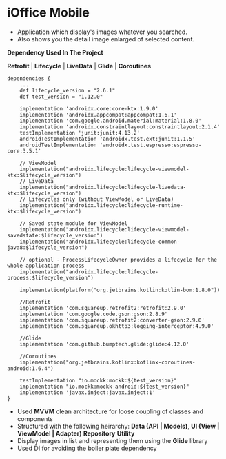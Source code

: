 # iOffice Mobile

- Application which display's images whatever you searched.
- Also shows you the detail image enlarged of selected content.

**Dependency Used In The Project**

 **Retrofit** |
 **Lifecycle** |
 **LiveData** |
 **Glide** |
 **Coroutines**
```
dependencies {
    ...
    def lifecycle_version = "2.6.1"
    def test_version = "1.12.0"

    implementation 'androidx.core:core-ktx:1.9.0'
    implementation 'androidx.appcompat:appcompat:1.6.1'
    implementation 'com.google.android.material:material:1.8.0'
    implementation 'androidx.constraintlayout:constraintlayout:2.1.4'
    testImplementation 'junit:junit:4.13.2'
    androidTestImplementation 'androidx.test.ext:junit:1.1.5'
    androidTestImplementation 'androidx.test.espresso:espresso-core:3.5.1'

    // ViewModel
    implementation("androidx.lifecycle:lifecycle-viewmodel-ktx:$lifecycle_version")
    // LiveData
    implementation("androidx.lifecycle:lifecycle-livedata-ktx:$lifecycle_version")
    // Lifecycles only (without ViewModel or LiveData)
    implementation("androidx.lifecycle:lifecycle-runtime-ktx:$lifecycle_version")

    // Saved state module for ViewModel
    implementation("androidx.lifecycle:lifecycle-viewmodel-savedstate:$lifecycle_version")
    implementation("androidx.lifecycle:lifecycle-common-java8:$lifecycle_version")

    // optional - ProcessLifecycleOwner provides a lifecycle for the whole application process
    implementation("androidx.lifecycle:lifecycle-process:$lifecycle_version")

    implementation(platform("org.jetbrains.kotlin:kotlin-bom:1.8.0"))

    //Retrofit
    implementation 'com.squareup.retrofit2:retrofit:2.9.0'
    implementation 'com.google.code.gson:gson:2.8.9'
    implementation 'com.squareup.retrofit2:converter-gson:2.9.0'
    implementation 'com.squareup.okhttp3:logging-interceptor:4.9.0'

    //Glide
    implementation 'com.github.bumptech.glide:glide:4.12.0'

    //Coroutines
    implementation("org.jetbrains.kotlinx:kotlinx-coroutines-android:1.6.4")

    testImplementation "io.mockk:mockk:${test_version}"
    implementation "io.mockk:mockk-android:${test_version}"
    implementation 'javax.inject:javax.inject:1'
}
```

- Used **MVVM** clean architecture for loose coupling of classes and components
- Structured with the following heirarchy:
  **Data (API | Models)**,
  **UI (View | ViewModel | Adapter)**
  **Repository**
  **Utility**
- Display images in list and representing them using the **Glide** library
- Used DI for avoiding the boiler plate dependency
